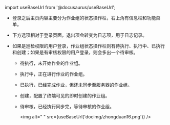 
import useBaseUrl from '@docusaurus/useBaseUrl';

* 登录之后主页内容主要分为作业组的状态操作栏，右上角有信息栏和功能菜单。

* 下方选项相对于登录页面，退出项会转变为日志项，用于日志记录。

* 如果是巡检权限的用户登录，作业组状态操作栏则有待执行、执行中、已执行和创建；如果是有审核权限的用户登录，则会多出一个待审核。
  + 待执行，未开始作业的作业组。
  + 执行中，正在进行作业的作业组。
  + 已执行，已经完成作业，但还未同步至服务器的作业组。
  + 创建，配置了终端可见的即时创建的作业组。
  + 待审核，已经执行同步完，等待审核的作业组。

    <img alt=" " src={useBaseUrl('docimg/zhongduan16.png')} />
  